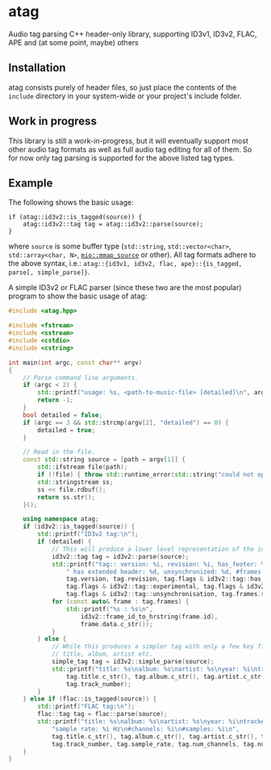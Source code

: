 # atag

Audio tag parsing C++ header-only library, supporting ID3v1, ID3v2, FLAC, APE and (at some point, maybe) others

## Installation

atag consists purely of header files, so just place the contents of the `include` directory in your system-wide or your project's include folder.

## Work in progress

This library is still a work-in-progress, but it will eventually support most other audio tag formats as well as full audio tag editing for all of them. So for now only tag parsing is supported for the above listed tag types.

## Example

The following shows the basic usage:
```
if (atag::id3v2::is_tagged(source)) {
    atag::id3v2::tag tag = atag::id3v2::parse(source);
}
```
where `source` is some buffer type (`std::string`, `std::vector<char>`, `std::array<char, N>`, [`mio::mmap_source`](https://github.com/mandreyel/mio) or other).
All tag formats adhere to the above syntax, i.e.: `atag::{id3v1, id3v2, flac, ape}::{is_tagged, parse[, simple_parse]}`.

A simple ID3v2 or FLAC parser (since these two are the most popular) program to show the basic usage of atag:

```c++
#include <atag.hpp>

#include <fstream>
#include <sstream>
#include <cstdio>
#include <cstring>

int main(int argc, const char** argv)
{
    // Parse command line arguments.
    if (argc < 2) {
        std::printf("usage: %s, <path-to-music-file> [detailed]\n", argv[0]);
        return -1;
    }
    bool detailed = false;
    if (argc == 3 && std::strcmp(argv[2], "detailed") == 0) {
        detailed = true;
    }

    // Read in the file.
    const std::string source = [path = argv[1]] {
        std::ifstream file(path);
        if (!file) { throw std::runtime_error(std::string("could not open file ") + path); }
        std::stringstream ss;
        ss << file.rdbuf();
        return ss.str();
    }();

    using namespace atag;
    if (id3v2::is_tagged(source)) {
        std::printf("ID3v2 tag:\n");
        if (detailed) {
            // This will produce a lower level representation of the id3v2 tag.
            id3v2::tag tag = id3v2::parse(source);
            std::printf("tag:: version: %i, revision: %i, has_footer: %d, experimental: %d,"
                " has extended header: %d, unsynchronized: %d, #frames: %lu\n",
                tag.version, tag.revision, tag.flags & id3v2::tag::has_footer,
                tag.flags & id3v2::tag::experimental, tag.flags & id3v2::tag::extended,
                tag.flags & id3v2::tag::unsynchronisation, tag.frames.size());
            for (const auto& frame : tag.frames) {
                std::printf("%s : %s\n",
                    id3v2::frame_id_to_hrstring(frame.id),
                    frame.data.c_str());
            }
        } else {
            // While this produces a simpler tag with only a few key fields, such as
            // title, album, artist etc.
            simple_tag tag = id3v2::simple_parse(source);
            std::printf("title: %s\nalbum: %s\nartist: %s\nyear: %i\ntrack#: %i\n",
                tag.title.c_str(), tag.album.c_str(), tag.artist.c_str(), tag.year,
                tag.track_number);
        }
    } else if (flac::is_tagged(source)) {
        std::printf("FLAC tag:\n");
        flac::tag tag = flac::parse(source);
        std::printf("title: %s\nalbum: %s\nartist: %s\nyear: %i\ntrack#: %i\n"
            "sample rate: %i Hz\n#channels: %i\n#samples: %i\n",
            tag.title.c_str(), tag.album.c_str(), tag.artist.c_str(), tag.year,
            tag.track_number, tag.sample_rate, tag.num_channels, tag.num_samples);
    }
}
```
